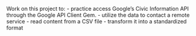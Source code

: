 Work on this project to: - practice access Google’s Civic Information API through the Google API Client Gem.
                         - utilize the data to contact a remote service
                         - read content from a CSV file
                         - transform it into a standardized format
